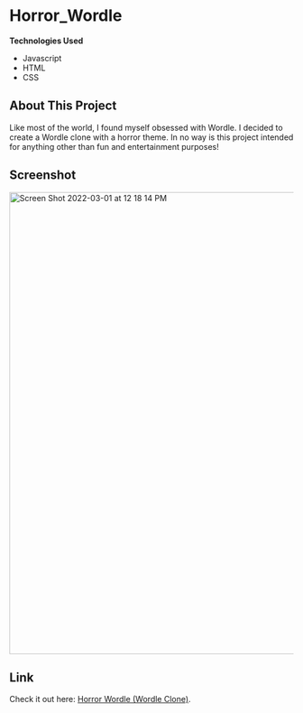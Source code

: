 # Horror_Wordle
**Technologies Used**
- Javascript
- HTML
- CSS
## About This Project
Like most of the world, I found myself obsessed with Wordle.  I decided to create a Wordle clone with a horror theme.  In no way is this project intended for anything other than fun and entertainment purposes!

## Screenshot
<img width="819" alt="Screen Shot 2022-03-01 at 12 18 14 PM" src="https://user-images.githubusercontent.com/35150986/156234254-cea80378-18bd-4ace-b98e-87abf2f3be1b.png">

## Link
Check it out here: [Horror Wordle (Wordle Clone)](https://drausch84.github.io/Horror_Wordle/).
